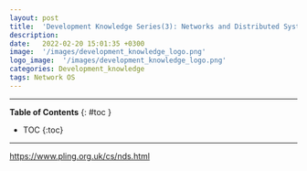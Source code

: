 ```yaml
---
layout: post
title:  'Development Knowledge Series(3): Networks and Distributed Systems'
description: 
date:   2022-02-20 15:01:35 +0300
image:  '/images/development_knowledge_logo.png'
logo_image:  '/images/development_knowledge_logo.png'
categories: Development_knowledge
tags: Network OS
---
```

---

**Table of Contents**
{: #toc }
*  TOC
{:toc}

---

https://www.pling.org.uk/cs/nds.html